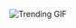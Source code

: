 ![Trending GIF](https://media2.giphy.com/media/v1.Y2lkPThiYjIxNzcyN3gwcXFscGp5bWtuMzA2ZmRtdWx6aG04NWNubW9mMzduaHNsNXk1OCZlcD12MV9naWZzX3NlYXJjaCZjdD1n/MT5UUV1d4CXE2A37Dg/giphy.gif)
